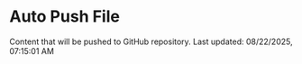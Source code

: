 # Auto Push File

Content that will be pushed to GitHub repository.
Last updated: 08/22/2025, 07:15:01 AM